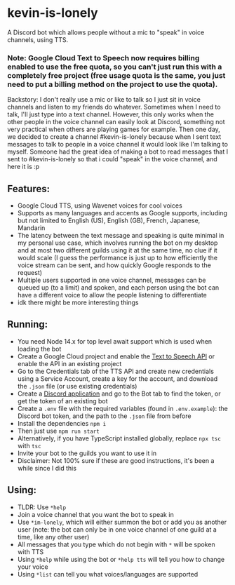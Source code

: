 # kevin-is-lonely

A Discord bot which allows people without a mic to "speak" in voice channels, using TTS.

### Note: Google Cloud Text to Speech now requires billing enabled to use the free quota, so you can't just run this with a completely free project (free usage quota is the same, you just need to put a billing method on the project to use the quota).

Backstory: I don't really use a mic or like to talk so I just sit in voice channels and listen to my friends do whatever. Sometimes when I need to talk, I'll just type into a text channel. However, this only works when the other people in the voice channel can easily look at Discord, something not very practical when others are playing games for example. Then one day, we decided to create a channel #kevin-is-lonely because when I sent text messages to talk to people in a voice channel it would look like I'm talking to myself. Someone had the great idea of making a bot to read messages that I sent to #kevin-is-lonely so that i could "speak" in the voice channel, and here it is :p

## Features:
- Google Cloud TTS, using Wavenet voices for cool voices
- Supports as many languages and accents as Google supports, including but not limited to English (US), English (GB), French, Japanese, Mandarin
- The latency between the text message and speaking is quite minimal in my personal use case, which involves running the bot on my desktop and at most two different guilds using it at the same time, no clue if it would scale (I guess the performance is just up to how efficiently the voice stream can be sent, and how quickly Google responds to the request)
- Multiple users supported in one voice channel, messages can be queued up (to a limit) and spoken, and each person using the bot can have a different voice to allow the people listening to differentiate
- idk there might be more interesting things

## Running:
- You need Node 14.x for top level await support which is used when loading the bot
- Create a Google Cloud project and enable the [Text to Speech API](https://console.cloud.google.com/apis/library/texttospeech.googleapis.com) or enable the API in an existing project
- Go to the Credentials tab of the TTS API and create new credentials using a Service Account, create a key for the account, and download the `.json` file (or use existing credentials)
- Create a [Discord application](https://discord.com/developers/applications) and go to the Bot tab to find the token, or get the token of an existing bot
- Create a `.env` file with the required variables (found in `.env.example`): the Discord bot token, and the path to the `.json` file from before
- Install the dependencies `npm i`
- Then just use `npm run start`
- Alternatively, if you have TypeScript installed globally, replace `npx tsc` with `tsc`
- Invite your bot to the guilds you want to use it in
- Disclaimer: Not 100% sure if these are good instructions, it's been a while since I did this

## Using:
- TLDR: Use `*help`
- Join a voice channel that you want the bot to speak in
- Use `*im-lonely`, which will either summon the bot or add you as another user (note: the bot can only be in one voice channel of one guild at a time, like any other user)
- All messages that you type which do not begin with `*` will be spoken with TTS
- Using `*help` while using the bot or `*help tts` will tell you how to change your voice
- Using `*list` can tell you what voices/languages are supported
